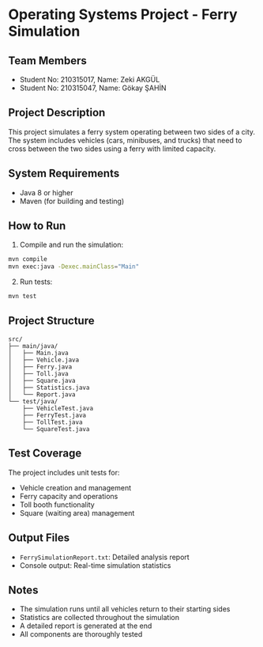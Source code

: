 # Operating Systems Project - Ferry Simulation

## Team Members
- Student No: 210315017, Name: Zeki AKGÜL
- Student No: 210315047, Name: Gökay ŞAHİN

## Project Description
This project simulates a ferry system operating between two sides of a city. The system includes vehicles (cars, minibuses, and trucks) that need to cross between the two sides using a ferry with limited capacity.

## System Requirements
- Java 8 or higher
- Maven (for building and testing)

## How to Run
1. Compile and run the simulation:
```bash
mvn compile
mvn exec:java -Dexec.mainClass="Main"
```

2. Run tests:
```bash
mvn test
```

## Project Structure
```
src/
├── main/java/
│   ├── Main.java
│   ├── Vehicle.java
│   ├── Ferry.java
│   ├── Toll.java
│   ├── Square.java
│   ├── Statistics.java
│   └── Report.java
└── test/java/
    ├── VehicleTest.java
    ├── FerryTest.java
    ├── TollTest.java
    └── SquareTest.java
```

## Test Coverage
The project includes unit tests for:
- Vehicle creation and management
- Ferry capacity and operations
- Toll booth functionality
- Square (waiting area) management

## Output Files
- `FerrySimulationReport.txt`: Detailed analysis report
- Console output: Real-time simulation statistics

## Notes
- The simulation runs until all vehicles return to their starting sides
- Statistics are collected throughout the simulation
- A detailed report is generated at the end
- All components are thoroughly tested 